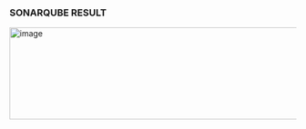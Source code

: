 ### SONARQUBE RESULT ###
<img width="982" height="162" alt="image" src="https://github.com/user-attachments/assets/c16ea3c7-5f1d-4f67-bb5f-2243b1f8c89e" />
